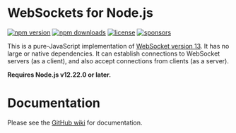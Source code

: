 # WebSockets for Node.js
[![npm version](https://img.shields.io/npm/v/websocket13.svg)](https://www.npmjs.com/package/websocket13)
[![npm downloads](https://img.shields.io/npm/dm/websocket13.svg)](https://npmjs.com/package/websocket13)
[![license](https://img.shields.io/npm/l/websocket13.svg)](https://github.com/DoctorMcKay/node-websocket13/blob/master/LICENSE)
[![sponsors](https://img.shields.io/github/sponsors/DoctorMcKay.svg)](https://github.com/sponsors/DoctorMcKay)

This is a pure-JavaScript implementation of [WebSocket version 13](https://tools.ietf.org/html/rfc6455).
It has no large or native dependencies. It can establish connections to WebSocket servers (as a client), and also accept
connections from clients (as a server).

**Requires Node.js v12.22.0 or later.**

# Documentation

Please see the [GitHub wiki](https://github.com/DoctorMcKay/node-websocket13/wiki) for documentation.
